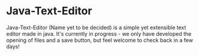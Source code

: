 # Java-Text-Editor

Java-Text-Editor (Name yet to be decided) is a simple yet extensible text editor made in java.
It's currently in progress - we only have developed the opening of files and a save button, but feel welcome to check back in a few days!
